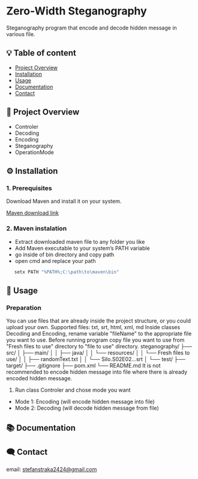 
# Zero-Width Steganography

Steganography program that encode and decode hidden message in various file.





## :bulb: Table of content
- [Project Overview](#-project-overview)
- [Installation](#️-installation)
- [Usage](#-usage)
- [Documentation](#-documentation)
- [Contact](#️-contact)
## 📖 Project Overview

- Controler
- Decoding
- Encoding
- Steganography
- OperationMode

## ⚙️ Installation
### 1. Prerequisites
Download Maven and install it on your system.  

[Maven download link](https://maven.apache.org/download.cgi) 
### 2. Maven instalation
- Extract downloaded maven file to any folder you like
- Add Maven executable to your system’s PATH variable
- go inside of bin directory and copy path
- open cmd and replace your path
```bash
   setx PATH "%PATH%;C:\path\to\maven\bin"
```
    
## 📝 Usage
### Preparation
You can use files that are already inside the project structure, or you could upload your own.
Supported files: txt, srt, html, xml, md
Inside classes Decoding and Encoding, rename variable "fileName" to the appropriate file you want to use.
Before running program copy file you want to use from "Fresh files to use" directory to "file to use" directory.
steganography/
├── src/
│   ├── main/
│   │   ├── java/
│   │   └── resources/
│   │       └── Fresh files to use/
│   │           ├── randomText.txt
│   │           └── Silo.S02E02...srt
│   └── test/
├── target/
├── .gitignore
├── pom.xml
└── README.md
It is not recommended to encode hidden message into file where there is already encoded hidden message.




1. Run class Controler and chose mode you want
- Mode 1: Encoding (will encode hidden message into file)
- Mode 2: Decoding (will decode hidden message from file)


## 📚 Documentation


## 🗨️ Contact
email: stefanstraka2424@gmail.com


